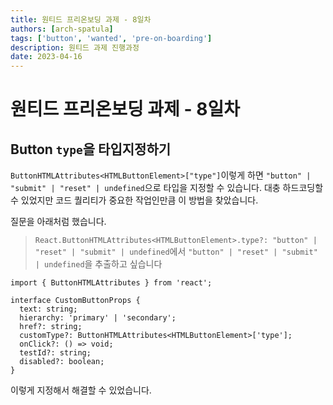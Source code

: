 ```yaml
---
title: 원티드 프리온보딩 과제 - 8일차
authors: [arch-spatula]
tags: ['button', 'wanted', 'pre-on-boarding']
description: 원티드 과제 진행과정
date: 2023-04-16
---
```


# 원티드 프리온보딩 과제 - 8일차

<!--truncate-->

## Button `type`을 타입지정하기

`ButtonHTMLAttributes<HTMLButtonElement>["type"]`이렇게 하면 `"button" | "submit" | "reset" | undefined`으로 타입을 지정할 수 있습니다. 대충 하드코딩할 수 있었지만 코드 퀄리티가 중요한 작업인만큼 이 방법을 찾았습니다.

질문을 아래처럼 했습니다.

> `React.ButtonHTMLAttributes<HTMLButtonElement>.type?: "button" | "reset" | "submit" | undefined`에서 `"button" | "reset" | "submit" | undefined`을 추출하고 싶습니다

```tsx
import { ButtonHTMLAttributes } from 'react';

interface CustomButtonProps {
  text: string;
  hierarchy: 'primary' | 'secondary';
  href?: string;
  customType?: ButtonHTMLAttributes<HTMLButtonElement>['type'];
  onClick?: () => void;
  testId?: string;
  disabled?: boolean;
}
```

이렇게 지정해서 해결할 수 있었습니다.
